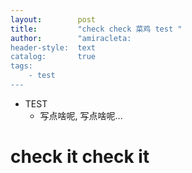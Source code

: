 ```yaml
---
layout:        post
title:         "check check 菜鸡 test "
author:        "amiracleta:
header-style:  text
catalog:       true
tags:
    - test
---
```


- TEST
  - 写点啥呢, 写点啥呢...

# check it check it

